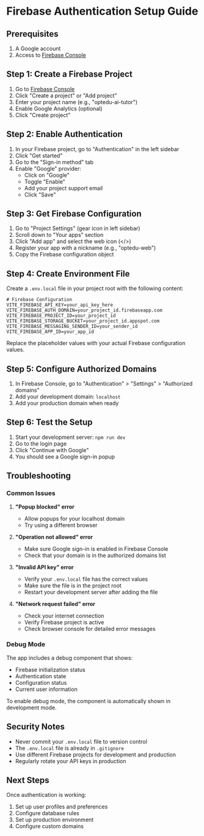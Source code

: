 # Firebase Authentication Setup Guide

## Prerequisites
1. A Google account
2. Access to [Firebase Console](https://console.firebase.google.com/)

## Step 1: Create a Firebase Project

1. Go to [Firebase Console](https://console.firebase.google.com/)
2. Click "Create a project" or "Add project"
3. Enter your project name (e.g., "optedu-ai-tutor")
4. Enable Google Analytics (optional)
5. Click "Create project"

## Step 2: Enable Authentication

1. In your Firebase project, go to "Authentication" in the left sidebar
2. Click "Get started"
3. Go to the "Sign-in method" tab
4. Enable "Google" provider:
   - Click on "Google"
   - Toggle "Enable"
   - Add your project support email
   - Click "Save"

## Step 3: Get Firebase Configuration

1. Go to "Project Settings" (gear icon in left sidebar)
2. Scroll down to "Your apps" section
3. Click "Add app" and select the web icon (</>)
4. Register your app with a nickname (e.g., "optedu-web")
5. Copy the Firebase configuration object

## Step 4: Create Environment File

Create a `.env.local` file in your project root with the following content:

```env
# Firebase Configuration
VITE_FIREBASE_API_KEY=your_api_key_here
VITE_FIREBASE_AUTH_DOMAIN=your_project_id.firebaseapp.com
VITE_FIREBASE_PROJECT_ID=your_project_id
VITE_FIREBASE_STORAGE_BUCKET=your_project_id.appspot.com
VITE_FIREBASE_MESSAGING_SENDER_ID=your_sender_id
VITE_FIREBASE_APP_ID=your_app_id
```

Replace the placeholder values with your actual Firebase configuration values.

## Step 5: Configure Authorized Domains

1. In Firebase Console, go to "Authentication" > "Settings" > "Authorized domains"
2. Add your development domain: `localhost`
3. Add your production domain when ready

## Step 6: Test the Setup

1. Start your development server: `npm run dev`
2. Go to the login page
3. Click "Continue with Google"
4. You should see a Google sign-in popup

## Troubleshooting

### Common Issues

1. **"Popup blocked" error**
   - Allow popups for your localhost domain
   - Try using a different browser

2. **"Operation not allowed" error**
   - Make sure Google sign-in is enabled in Firebase Console
   - Check that your domain is in the authorized domains list

3. **"Invalid API key" error**
   - Verify your `.env.local` file has the correct values
   - Make sure the file is in the project root
   - Restart your development server after adding the file

4. **"Network request failed" error**
   - Check your internet connection
   - Verify Firebase project is active
   - Check browser console for detailed error messages

### Debug Mode

The app includes a debug component that shows:
- Firebase initialization status
- Authentication state
- Configuration status
- Current user information

To enable debug mode, the component is automatically shown in development mode.

## Security Notes

- Never commit your `.env.local` file to version control
- The `.env.local` file is already in `.gitignore`
- Use different Firebase projects for development and production
- Regularly rotate your API keys in production

## Next Steps

Once authentication is working:
1. Set up user profiles and preferences
2. Configure database rules
3. Set up production environment
4. Configure custom domains
